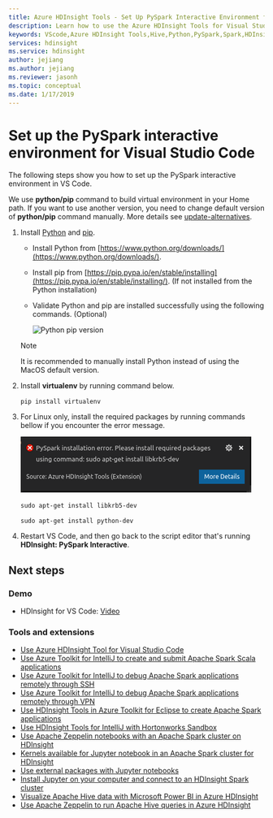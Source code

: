 ```yaml
---
title: Azure HDInsight Tools - Set Up PySpark Interactive Environment for Visual Studio Code 
description: Learn how to use the Azure HDInsight Tools for Visual Studio Code to create and submit queries and scripts.
keywords: VScode,Azure HDInsight Tools,Hive,Python,PySpark,Spark,HDInsight,Hadoop,LLAP,Interactive Hive,Interactive Query
services: hdinsight
ms.service: hdinsight
author: jejiang
ms.author: jejiang
ms.reviewer: jasonh
ms.topic: conceptual
ms.date: 1/17/2019
---
```


# Set up the PySpark interactive environment for Visual Studio Code

The following steps show you how to set up the PySpark interactive environment in VS Code.

We use **python/pip** command to build virtual environment in your Home path. If you want to use another version, you need to change default version of **python/pip** command manually. More details see [update-alternatives](https://linux.die.net/man/8/update-alternatives).

1. Install  [Python](https://www.python.org/downloads/) and [pip](https://pip.pypa.io/en/stable/installing/).
   
   + Install Python from [https://www.python.org/downloads/](https://www.python.org/downloads/).
   + Install pip from [https://pip.pypa.io/en/stable/installing](https://pip.pypa.io/en/stable/installing/). (If not installed from the Python installation)
   + Validate Python and pip are installed successfully using the following commands. (Optional)
 
        ![Python pip version](./media/set-up-pyspark-interactive-environment/check-python-pip-version.png)

    > [!NOTE]
    > It is recommended to manually install Python instead of using the MacOS default version.


2. Install **virtualenv** by running command below.
   
   ```
   pip install virtualenv
   ```

3. For Linux only, install the required packages by running commands bellow if you encounter the error message.
   
    ![Python pip version](./media/set-up-pyspark-interactive-environment/install-libkrb5-package.png)
       
   ```
   sudo apt-get install libkrb5-dev 
   ```

   ```
   sudo apt-get install python-dev
   ```

4. Restart VS Code, and then go back to the script editor that's running **HDInsight: PySpark Interactive**.

## Next steps

### Demo
* HDInsight for VS Code: [Video](https://go.microsoft.com/fwlink/?linkid=858706)

### Tools and extensions
* [Use Azure HDInsight Tool for Visual Studio Code](hdinsight-for-vscode.md)
* [Use Azure Toolkit for IntelliJ to create and submit Apache Spark Scala applications](spark/apache-spark-intellij-tool-plugin.md)
* [Use Azure Toolkit for IntelliJ to debug Apache Spark applications remotely through SSH](spark/apache-spark-intellij-tool-debug-remotely-through-ssh.md)
* [Use Azure Toolkit for IntelliJ to debug Apache Spark applications remotely through VPN](spark/apache-spark-intellij-tool-plugin-debug-jobs-remotely.md)
* [Use HDInsight Tools in Azure Toolkit for Eclipse to create Apache Spark applications](spark/apache-spark-eclipse-tool-plugin.md)
* [Use HDInsight Tools for IntelliJ with Hortonworks Sandbox](hadoop/hdinsight-tools-for-intellij-with-hortonworks-sandbox.md)
* [Use Apache Zeppelin notebooks with an Apache Spark cluster on HDInsight](spark/apache-spark-zeppelin-notebook.md)
* [Kernels available for Jupyter notebook in an Apache Spark cluster for HDInsight](spark/apache-spark-jupyter-notebook-kernels.md)
* [Use external packages with Jupyter notebooks](spark/apache-spark-jupyter-notebook-use-external-packages.md)
* [Install Jupyter on your computer and connect to an HDInsight Spark cluster](spark/apache-spark-jupyter-notebook-install-locally.md)
* [Visualize Apache Hive data with Microsoft Power BI in Azure HDInsight](hadoop/apache-hadoop-connect-hive-power-bi.md)
* [Use Apache Zeppelin to run Apache Hive queries in Azure HDInsight ](hdinsight-connect-hive-zeppelin.md)
